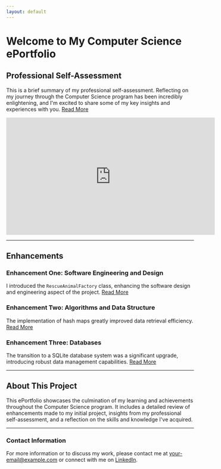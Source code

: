 ```yaml
---
layout: default
---
```


# Welcome to My Computer Science ePortfolio

## Professional Self-Assessment

This is a brief summary of my professional self-assessment. Reflecting on my journey through the Computer Science program has been incredibly enlightening, and I'm excited to share some of my key insights and experiences with you. [Read More](./self-assessment.html)

<iframe width="560" height="315" src="https://www.youtube.com/embed/Y4NkDoMdmSQ?si=N7-SUjTGfKBjds-H" title="Code Review" frameborder="0" allow="accelerometer; autoplay; clipboard-write; encrypted-media; gyroscope; picture-in-picture; web-share" referrerpolicy="strict-origin-when-cross-origin" allowfullscreen></iframe>

* * *

## Enhancements

### Enhancement One: Software Engineering and Design
I introduced the `RescueAnimalFactory` class, enhancing the software design and engineering aspect of the project. [Read More](./enhancement-one.html)

### Enhancement Two: Algorithms and Data Structure
The implementation of hash maps greatly improved data retrieval efficiency. [Read More](./enhancement-two.html)

### Enhancement Three: Databases
The transition to a SQLite database system was a significant upgrade, introducing robust data management capabilities. [Read More](./enhancement-three.html)

* * *

## About This Project

This ePortfolio showcases the culmination of my learning and achievements throughout the Computer Science program. It includes a detailed review of enhancements made to my initial project, insights from my professional self-assessment, and a reflection on the skills and knowledge I've acquired.

* * *

### Contact Information

For more information or to discuss my work, please contact me at [your-email@example.com](mailto:your-email@example.com) or connect with me on [LinkedIn](https://www.linkedin.com).

